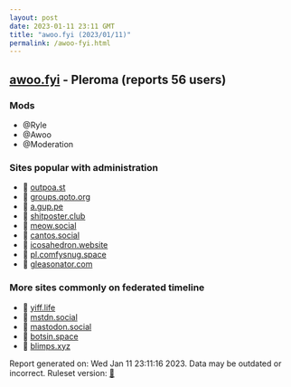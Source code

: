 ```yaml
---
layout: post
date: 2023-01-11 23:11 GMT
title: "awoo.fyi (2023/01/11)"
permalink: /awoo-fyi.html
---
```



## [awoo.fyi](https://awoo.fyi) - Pleroma (reports 56 users)

### Mods
 * @Ryle
 * @Awoo
 * @Moderation

### Sites popular with administration

* 🐘 [outpoa.st](/outpoa-st.html)
* 🐘 [groups.qoto.org](/groups-qoto-org.html)
* 🐘 [a.gup.pe](/a-gup-pe.html)
* 🐘 [shitposter.club](/shitposter-club.html)
* 🐘 [meow.social](/meow-social.html)
* 🐘 [cantos.social](/cantos-social.html)
* 🐘 [icosahedron.website](/icosahedron-website.html)
* 🐘 [pl.comfysnug.space](/pl-comfysnug-space.html)
* 🐘 [gleasonator.com](/gleasonator-com.html)

### More sites commonly on federated timeline

* 🐘 [yiff.life](/yiff-life.html)
* 🐘 [mstdn.social](/mstdn-social.html)
* 🐘 [mastodon.social](/mastodon-social.html)
* 🐘 [botsin.space](/botsin-space.html)
* 🐘 [blimps.xyz](/blimps-xyz.html)

Report generated on: Wed Jan 11 23:11:16 2023. Data may be outdated or incorrect.
Ruleset version: [🧁](/version-cupcake)
